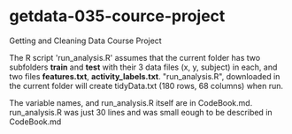 # getdata-035-cource-project
Getting and Cleaning Data Course Project

The R script 'run_analysis.R' assumes that the current folder has two subfolders **train** and **test** with their 3 data files (x, y, subject) in each, and two files **features.txt**, **activity_labels.txt**. 
"run_analysis.R", downloaded in the current folder will create tidyData.txt (180 rows, 68 columns) when run.

The variable names, and run_analysis.R itself are in CodeBook.md. run_analysis.R was just 30 lines and was small eough to be described in CodeBook.md
